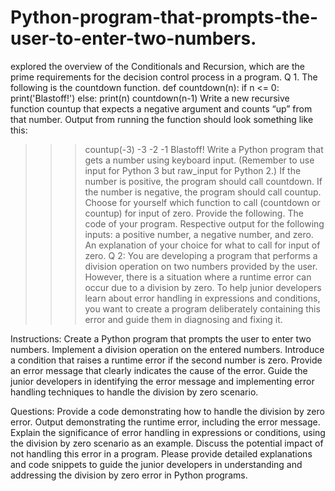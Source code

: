 # Python-program-that-prompts-the-user-to-enter-two-numbers.
explored the overview of the Conditionals and Recursion, which are the prime requirements for the decision control process in a program.
Q 1. The following is the countdown function.
 def countdown(n): 
     if n <= 0: 
          print('Blastoff!') 
     else: 
          print(n) 
          countdown(n-1) 
Write a new recursive function countup that expects a negative argument and counts “up” from that number. Output from running the function should look something like this: 
>>> countup(-3) 
-3 
-2 
-1 
Blastoff! 
Write a Python program that gets a number using keyboard input. (Remember to use input for Python 3 but raw_input for Python 2.) 
If the number is positive, the program should call countdown. If the number is negative, the program should call countup. Choose for yourself which function to call (countdown or countup) for input of zero. 
Provide the following. 
The code of your program. 
Respective output for the following inputs: a positive number, a negative number, and zero. 
An explanation of your choice for what to call for input of zero.
Q 2: You are developing a program that performs a division operation on two numbers provided by the user. However, there is a situation where a runtime error can occur due to a division by zero. To help junior developers learn about error handling in expressions and conditions, you want to create a program deliberately containing this error and guide them in diagnosing and fixing it.

Instructions: 
Create a Python program that prompts the user to enter two numbers. 
 Implement a division operation on the entered numbers. 
 Introduce a condition that raises a runtime error if the second number is zero. 
 Provide an error message that clearly indicates the cause of the error. 
 Guide the junior developers in identifying the error message and implementing error handling techniques to handle the division by zero scenario.

 Questions: 
Provide a code demonstrating how to handle the division by zero error. 
 Output demonstrating the runtime error, including the error message. 
 Explain the significance of error handling in expressions or conditions, using the division by zero scenario as an example. Discuss the potential impact of not handling this error in a program. 
 Please provide detailed explanations and code snippets to guide the junior developers in understanding and addressing the division by zero error in Python programs.
